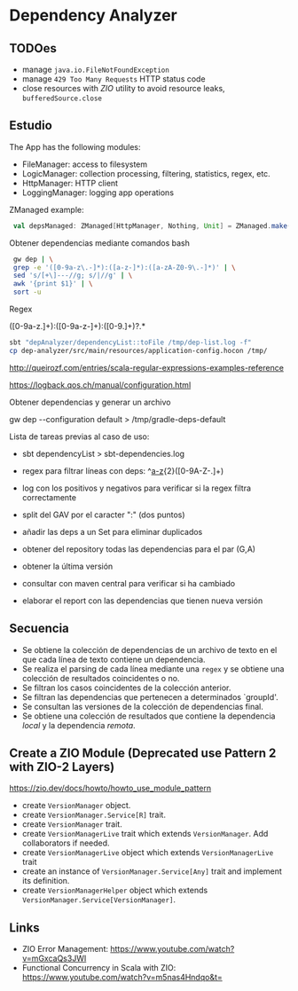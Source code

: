 # Dependency Analyzer

## TODOes

- manage `java.io.FileNotFoundException`
- manage `429 Too Many Requests` HTTP status code
- close resources with _ZIO_ utility to avoid resource leaks, `bufferedSource.close`

## Estudio

The App has the following modules:

- FileManager: access to filesystem
- LogicManager: collection processing, filtering, statistics, regex, etc.
- HttpManager: HTTP client
- LoggingManager: logging app operations

ZManaged example:

```scala
 val depsManaged: ZManaged[HttpManager, Nothing, Unit] = ZManaged.make(getEnvironment())(_ => shutdown())
```

Obtener dependencias mediante comandos bash

```bash
 gw dep | \
 grep -e '([0-9a-z\.-]*):([a-z-]*):([a-zA-Z0-9\.-]*)' | \
 sed 's/[+\]---//g; s/|//g' | \
 awk '{print $1}' | \
 sort -u
```

Regex

([0-9a-z.]+):([0-9a-z-]+):([0-9.]+)?.*

```bash
sbt "depAnalyzer/dependencyList::toFile /tmp/dep-list.log -f"
cp dep-analyzer/src/main/resources/application-config.hocon /tmp/
```
 
http://queirozf.com/entries/scala-regular-expressions-examples-reference

https://logback.qos.ch/manual/configuration.html

Obtener dependencias y generar un archivo

gw dep --configuration default > /tmp/gradle-deps-default

Lista de tareas previas al caso de uso:

- sbt dependencyList > sbt-dependencies.log

- regex para filtrar líneas con deps: ^[a-z]([a-z0-9-_\.]+:){2}([0-9A-Z-\.]+)

- log con los positivos y negativos para verificar si la regex filtra correctamente

- split del GAV por el caracter ":" (dos puntos)

- añadir las deps a un Set para eliminar duplicados

- obtener del repository todas las dependencias para el par (G,A)

- obtener la última versión

- consultar con maven central para verificar si ha cambiado

- elaborar el report con las dependencias que tienen nueva versión

## Secuencia

- Se obtiene la colección de dependencias de un archivo de texto en el que cada línea de texto contiene un dependencia.
- Se realiza el parsing de cada línea mediante una `regex` y se obtiene una colección de resultados coincidentes o no.
- Se filtran los casos coincidentes de la colección anterior.
- Se filtran las dependencias que pertenecen a determinados `groupId'.
- Se consultan las versiones de la colección de dependencias final.
- Se obtiene una colección de resultados que contiene la dependencia _local_ y la dependencia _remota_.

## Create a ZIO Module (Deprecated use Pattern 2 with ZIO-2 Layers)

https://zio.dev/docs/howto/howto_use_module_pattern

- create `VersionManager` object.
- create `VersionManager.Service[R]` trait.
- create `VersionManager` trait.
- create `VersionManagerLive` trait which extends `VersionManager`. Add collaborators if needed.
- create `VersionManagerLive` object which extends `VersionManagerLive` trait
- create an instance of `VersionManager.Service[Any]` trait and implement its definition.
- create `VersionManagerHelper` object which extends `VersionManager.Service[VersionManager]`.

## Links

- ZIO Error Management: https://www.youtube.com/watch?v=mGxcaQs3JWI
- Functional Concurrency in Scala with ZIO: https://www.youtube.com/watch?v=m5nas4Hndqo&t=
